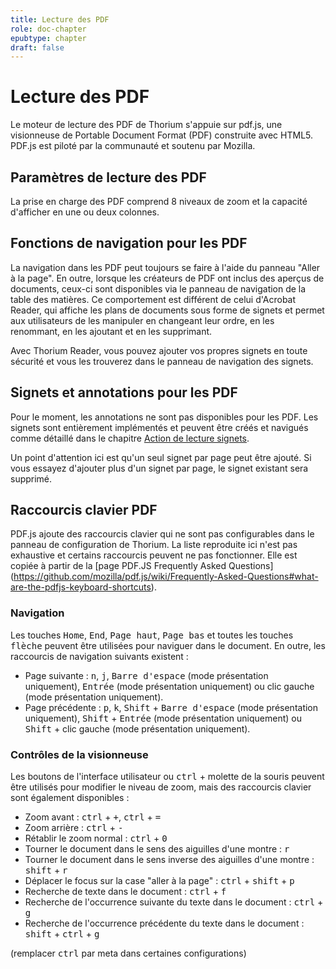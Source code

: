 ```yaml
---
title: Lecture des PDF
role: doc-chapter
epubtype: chapter
draft: false
---
```


# Lecture des PDF

Le moteur de lecture des PDF de Thorium s'appuie sur pdf.js, une visionneuse de Portable Document Format (PDF) construite avec HTML5. PDF.js est piloté par la communauté et soutenu par Mozilla.

## Paramètres de lecture des PDF

La prise en charge des PDF comprend 8 niveaux de zoom et la capacité d'afficher en une ou deux colonnes.

## Fonctions de navigation pour les PDF

La navigation dans les PDF peut toujours se faire à l'aide du panneau "Aller à la page". En outre, lorsque les créateurs de PDF ont inclus des aperçus de documents, ceux-ci sont disponibles via le panneau de navigation de la table des matières. Ce comportement est différent de celui d'Acrobat Reader, qui affiche les plans de documents sous forme de signets et permet aux utilisateurs de les manipuler en changeant leur ordre, en les renommant, en les ajoutant et en les supprimant.

Avec Thorium Reader, vous pouvez ajouter vos propres signets en toute sécurité et vous les trouverez dans le panneau de navigation des signets.

## Signets et annotations pour les PDF

Pour le moment, les annotations ne sont pas disponibles pour les PDF. Les signets sont entièrement implémentés et peuvent être créés et navigués comme détaillé dans le chapitre [Action de lecture signets](../230_bookmarks/index.xhtml).

Un point d'attention ici est qu'un seul signet par page peut être ajouté. Si vous essayez d'ajouter plus d'un signet par page, le signet existant sera supprimé.

## Raccourcis clavier PDF

PDF.js ajoute des raccourcis clavier qui ne sont pas configurables dans le panneau de configuration de Thorium. La liste reproduite ici n'est pas exhaustive et certains raccourcis peuvent ne pas fonctionner. Elle est copiée à partir de la [page PDF.JS Frequently Asked Questions] (https://github.com/mozilla/pdf.js/wiki/Frequently-Asked-Questions#what-are-the-pdfjs-keyboard-shortcuts).

### Navigation

Les touches <kbd>Home</kbd>, <kbd>End</kbd>, <kbd>Page haut</kbd>, <kbd>Page bas</kbd> et toutes les touches <kbd>flèche</kbd> peuvent être utilisées pour naviguer dans le document. En outre, les raccourcis de navigation suivants existent :

* Page suivante : <kbd>n</kbd>, <kbd>j</kbd>, <kbd>Barre d'espace</kbd> (mode présentation uniquement), <kbd>Entrée</kbd> (mode présentation uniquement) ou clic gauche (mode présentation uniquement).
* Page précédente : <kbd>p</kbd>, <kbd>k</kbd>, <kbd>Shift</kbd> + <kbd>Barre d'espace</kbd> (mode présentation uniquement), <kbd>Shift</kbd> + <kbd>Entrée</kbd> (mode présentation uniquement) ou <kbd>Shift</kbd> + clic gauche (mode présentation uniquement).

### Contrôles de la visionneuse

Les boutons de l'interface utilisateur ou <kbd>ctrl</kbd> + molette de la souris peuvent être utilisés pour modifier le niveau de zoom, mais des raccourcis clavier sont également disponibles :

* Zoom avant : <kbd>ctrl</kbd> + <kbd>+</kbd>, <kbd>ctrl</kbd> + <kbd>=</kbd>
* Zoom arrière : <kbd>ctrl</kbd> + <kbd>-</kbd>
* Rétablir le zoom normal : <kbd>ctrl</kbd> + <kbd>0</kbd>
* Tourner le document dans le sens des aiguilles d'une montre : <kbd>r</kbd>
* Tourner le document dans le sens inverse des aiguilles d'une montre : <kbd>shift</kbd> + <kbd>r</kbd>
* Déplacer le focus sur la case "aller à la page" : <kbd>ctrl</kbd> + <kbd>shift</kbd> + <kbd>p</kbd>
* Recherche de texte dans le document : <kbd>ctrl</kbd> + <kbd>f</kbd>
* Recherche de l'occurrence suivante du texte dans le document : <kbd>ctrl</kbd> + <kbd>g</kbd>
* Recherche de l'occurrence précédente du texte dans le document : <kbd>shift</kbd> + <kbd>ctrl</kbd> + <kbd>g</kbd>

(remplacer <kbd>ctrl</kbd> par meta dans certaines configurations)